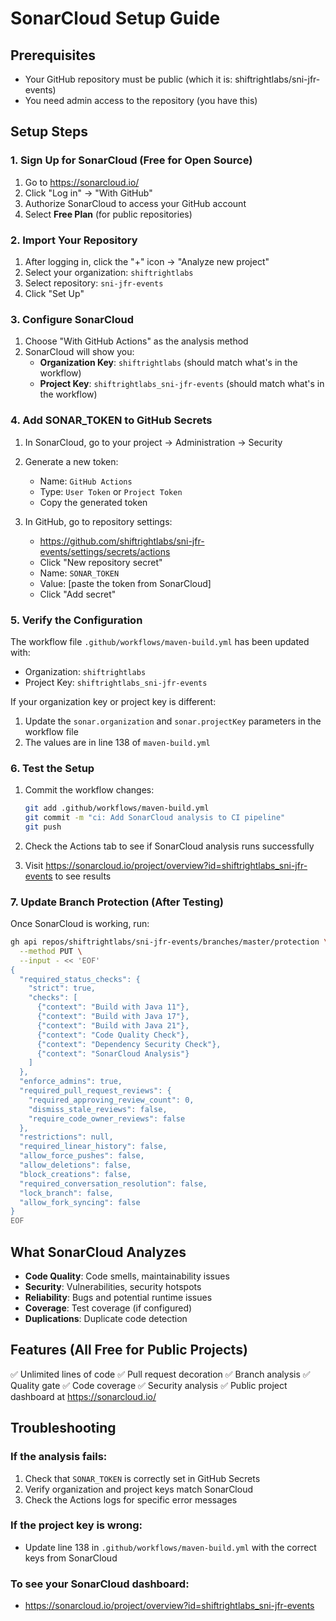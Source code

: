 # SonarCloud Setup Guide

## Prerequisites
- Your GitHub repository must be public (which it is: shiftrightlabs/sni-jfr-events)
- You need admin access to the repository (you have this)

## Setup Steps

### 1. Sign Up for SonarCloud (Free for Open Source)

1. Go to https://sonarcloud.io/
2. Click "Log in" → "With GitHub"
3. Authorize SonarCloud to access your GitHub account
4. Select **Free Plan** (for public repositories)

### 2. Import Your Repository

1. After logging in, click the "+" icon → "Analyze new project"
2. Select your organization: `shiftrightlabs`
3. Select repository: `sni-jfr-events`
4. Click "Set Up"

### 3. Configure SonarCloud

1. Choose "With GitHub Actions" as the analysis method
2. SonarCloud will show you:
   - **Organization Key**: `shiftrightlabs` (should match what's in the workflow)
   - **Project Key**: `shiftrightlabs_sni-jfr-events` (should match what's in the workflow)

### 4. Add SONAR_TOKEN to GitHub Secrets

1. In SonarCloud, go to your project → Administration → Security
2. Generate a new token:
   - Name: `GitHub Actions`
   - Type: `User Token` or `Project Token`
   - Copy the generated token

3. In GitHub, go to repository settings:
   - https://github.com/shiftrightlabs/sni-jfr-events/settings/secrets/actions
   - Click "New repository secret"
   - Name: `SONAR_TOKEN`
   - Value: [paste the token from SonarCloud]
   - Click "Add secret"

### 5. Verify the Configuration

The workflow file `.github/workflows/maven-build.yml` has been updated with:
- Organization: `shiftrightlabs`
- Project Key: `shiftrightlabs_sni-jfr-events`

If your organization key or project key is different:
1. Update the `sonar.organization` and `sonar.projectKey` parameters in the workflow file
2. The values are in line 138 of `maven-build.yml`

### 6. Test the Setup

1. Commit the workflow changes:
   ```bash
   git add .github/workflows/maven-build.yml
   git commit -m "ci: Add SonarCloud analysis to CI pipeline"
   git push
   ```

2. Check the Actions tab to see if SonarCloud analysis runs successfully
3. Visit https://sonarcloud.io/project/overview?id=shiftrightlabs_sni-jfr-events to see results

### 7. Update Branch Protection (After Testing)

Once SonarCloud is working, run:
```bash
gh api repos/shiftrightlabs/sni-jfr-events/branches/master/protection \
  --method PUT \
  --input - << 'EOF'
{
  "required_status_checks": {
    "strict": true,
    "checks": [
      {"context": "Build with Java 11"},
      {"context": "Build with Java 17"},
      {"context": "Build with Java 21"},
      {"context": "Code Quality Check"},
      {"context": "Dependency Security Check"},
      {"context": "SonarCloud Analysis"}
    ]
  },
  "enforce_admins": true,
  "required_pull_request_reviews": {
    "required_approving_review_count": 0,
    "dismiss_stale_reviews": false,
    "require_code_owner_reviews": false
  },
  "restrictions": null,
  "required_linear_history": false,
  "allow_force_pushes": false,
  "allow_deletions": false,
  "block_creations": false,
  "required_conversation_resolution": false,
  "lock_branch": false,
  "allow_fork_syncing": false
}
EOF
```

## What SonarCloud Analyzes

- **Code Quality**: Code smells, maintainability issues
- **Security**: Vulnerabilities, security hotspots
- **Reliability**: Bugs and potential runtime issues
- **Coverage**: Test coverage (if configured)
- **Duplications**: Duplicate code detection

## Features (All Free for Public Projects)

✅ Unlimited lines of code
✅ Pull request decoration
✅ Branch analysis
✅ Quality gate
✅ Code coverage
✅ Security analysis
✅ Public project dashboard at https://sonarcloud.io/

## Troubleshooting

### If the analysis fails:
1. Check that `SONAR_TOKEN` is correctly set in GitHub Secrets
2. Verify organization and project keys match SonarCloud
3. Check the Actions logs for specific error messages

### If the project key is wrong:
- Update line 138 in `.github/workflows/maven-build.yml` with the correct keys from SonarCloud

### To see your SonarCloud dashboard:
- https://sonarcloud.io/project/overview?id=shiftrightlabs_sni-jfr-events
